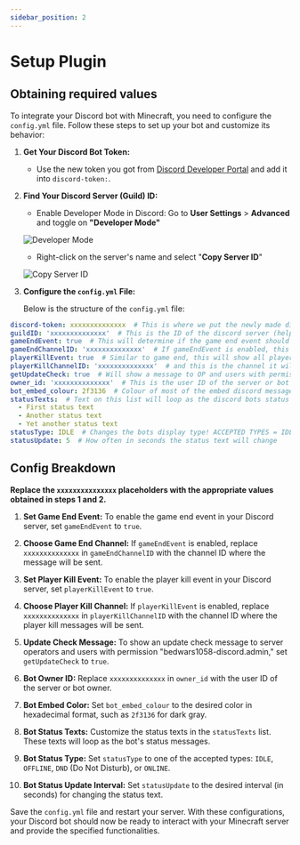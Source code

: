 ```yaml
---
sidebar_position: 2
---
```


# Setup Plugin

## Obtaining required values 

To integrate your Discord bot with Minecraft, you need to configure the `config.yml` file. Follow these steps to set up your bot and customize its behavior:

1. **Get Your Discord Bot Token:**

   - Use the new token you got from [Discord Developer Portal](https://discord.com/developers/applications) and add it into `discord-token:`.

2. **Find Your Discord Server (Guild) ID:**

   - Enable Developer Mode in Discord: Go to **User Settings** > **Advanced** and toggle on **"Developer Mode"**

   ![Developer Mode](https://media.discordapp.net/attachments/457898495358271488/1131808474800599140/image.png?width=822&height=149)

   - Right-click on the server's name and select "**Copy Server ID**"

   ![Copy Server ID](https://media.discordapp.net/attachments/457898495358271488/1131808641704546486/image.png?width=224&height=56)

3. **Configure the `config.yml` File:**

   Below is the structure of the `config.yml` file:

```yml title="config.yml"
discord-token: xxxxxxxxxxxxxx  # This is where we put the newly made discord bot token
guildID: 'xxxxxxxxxxxxxx'  # This is the ID of the discord server (help explain how to get that)
gameEndEvent: true  # This will determine if the game end event should be shown inside the server! Good for keeping track of showing off when players win games!
gameEndChannelID: 'xxxxxxxxxxxxxx'  # If gameEndEvent is enabled, this is the channel the message will be sent to
playerKillEvent: true  # Similar to game end, this will show all player kills inside discord
playerKillChannelID: 'xxxxxxxxxxxxxx'  # and this is the channel it will be sent too!
getUpdateCheck: true  # Will show a message to OP and users with permission "bedwars1058-discord.admin"
owner_id: 'xxxxxxxxxxxxxx'  # This is the user ID of the server or bot owner
bot_embed_colour: 2f3136  # Colour of most of the embed discord messages
statusTexts:  # Text on this list will loop as the discord bots status messages!
  - First status text
  - Another status text
  - Yet another status text
statusType: IDLE  # Changes the bots display type! ACCEPTED TYPES = IDLE, OFFLINE, DND and ONLINE
statusUpdate: 5  # How often in seconds the status text will change
```

## Config Breakdown

**Replace the `xxxxxxxxxxxxxxx` placeholders with the appropriate values obtained in steps 1 and 2.**

1. **Set Game End Event:**
   To enable the game end event in your Discord server, set `gameEndEvent` to `true`.

2. **Choose Game End Channel:**
   If `gameEndEvent` is enabled, replace `xxxxxxxxxxxxxx` in `gameEndChannelID` with the channel ID where the message will be sent.

3. **Set Player Kill Event:**
   To enable the player kill event in your Discord server, set `playerKillEvent` to `true`.

4. **Choose Player Kill Channel:**
   If `playerKillEvent` is enabled, replace `xxxxxxxxxxxxxx` in `playerKillChannelID` with the channel ID where the player kill messages will be sent.

5. **Update Check Message:**
   To show an update check message to server operators and users with permission "bedwars1058-discord.admin," set `getUpdateCheck` to `true`.

6. **Bot Owner ID:**
   Replace `xxxxxxxxxxxxxx` in `owner_id` with the user ID of the server or bot owner.

7. **Bot Embed Color:**
   Set `bot_embed_colour` to the desired color in hexadecimal format, such as `2f3136` for dark gray.

8. **Bot Status Texts:**
   Customize the status texts in the `statusTexts` list. These texts will loop as the bot's status messages.

9. **Bot Status Type:**
   Set `statusType` to one of the accepted types: `IDLE`, `OFFLINE`, `DND` (Do Not Disturb), or `ONLINE`.

10. **Bot Status Update Interval:**
    Set `statusUpdate` to the desired interval (in seconds) for changing the status text.

Save the `config.yml` file and restart your server. With these configurations, your Discord bot should now be ready to interact with your Minecraft server and provide the specified functionalities.
